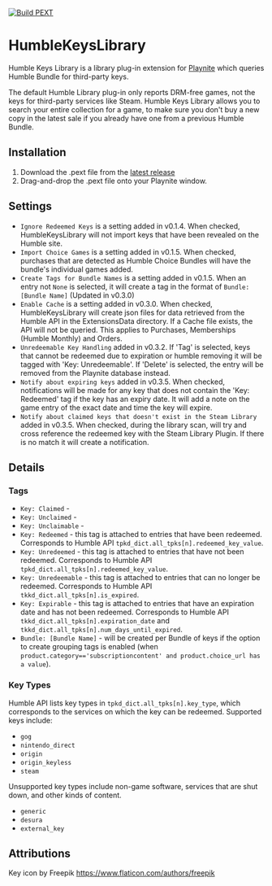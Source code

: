 [![Build PEXT](https://github.com/Dasmius007/HumbleKeysLibrary/actions/workflows/msbuild.yml/badge.svg?event=push)](https://github.com/Dasmius007/HumbleKeysLibrary/actions/workflows/msbuild.yml)

# HumbleKeysLibrary
Humble Keys Library is a library plug-in extension for [Playnite](https://playnite.link/) which queries Humble Bundle for third-party keys.

The default Humble Library plug-in only reports DRM-free games, not the keys for third-party services like Steam. Humble Keys Library allows you to search your entire collection for a game, to make sure you don't buy a new copy in the latest sale if you already have one from a previous Humble Bundle.

## Installation
1. Download the .pext file from the [latest release](https://github.com/Dasmius007/HumbleKeysLibrary/releases)
2. Drag-and-drop the .pext file onto your Playnite window.

## Settings
* `Ignore Redeemed Keys` is a setting added in v0.1.4. When checked, HumbleKeysLibrary will not import keys that have been revealed on the Humble site.
* `Import Choice Games` is a setting added in v0.1.5. When checked, purchases that are detected as Humble Choice Bundles will have the bundle's individual games added.
* `Create Tags for Bundle Names` is a setting added in v0.1.5. When an entry not `None` is selected, it will create a tag in the format of `Bundle: [Bundle Name]` (Updated in v0.3.0)
* `Enable Cache` is a setting added in v0.3.0. When checked, HumbleKeysLibrary will create json files for data retrieved from the Humble API in the ExtensionsData directory. If a Cache file exists, the API will not be queried. This applies to Purchases, Memberships (Humble Monthly) and Orders.
* `Unredeemable Key Handling` added in v0.3.2. If 'Tag' is selected, keys that cannot be redeemed due to expiration or humble removing it will be tagged with 'Key: Unredeemable'. If 'Delete' is selected, the entry will be removed from the Playnite database instead.
* `Notify about expiring keys` added in v0.3.5. When checked, notifications will be made for any key that does not contain the 'Key: Redeemed' tag if the key has an expiry date. It will add a note on the game entry of the exact date and time the key will expire.
* `Notify about claimed keys that doesn't exist in the Steam Library` added in v0.3.5. When checked, during the library scan, will try and cross reference the redeemed key with the Steam Library Plugin. If there is no match it will create a notification.
## Details
### Tags
* `Key: Claimed` - 
* `Key: Unclaimed` - 
* `Key: Unclaimable` - 
* `Key: Redeemed` - this tag is attached to entries that have been redeemed. Corresponds to Humble API `tpkd_dict.all_tpks[n].redeemed_key_value`.
* `Key: Unredeemed` - this tag is attached to entries that have not been redeemed. Corresponds to Humble API `tpkd_dict.all_tpks[n].redeemed_key_value`.
* `Key: Unredeemable` - this tag is attached to entries that can no longer be redeemed. Corresponds to Humble API `tkkd_dict.all_tpks[n].is_expired`.
* `Key: Expirable` - this tag is attached to entries that have an expiration date and has not been redeemed. Corresponds to Humble API `tkkd_dict.all_tpks[n].expiration_date` and `tkkd_dict.all_tpks[n].num_days_until_expired`.
* `Bundle: [Bundle Name]` - will be created per Bundle of keys if the option to create grouping tags is enabled (when `product.category=='subscriptioncontent' and product.choice_url has a value`).
### Key Types
Humble API lists key types in `tpkd_dict.all_tpks[n].key_type`, which corresponds to the services on which the key can be redeemed. Supported keys include:
* `gog`
* `nintendo_direct`
* `origin`
* `origin_keyless`
* `steam`

Unsupported key types include non-game software, services that are shut down, and other kinds of content.
* `generic`
* `desura`
* `external_key`

## Attributions
Key icon by Freepik
https://www.flaticon.com/authors/freepik

